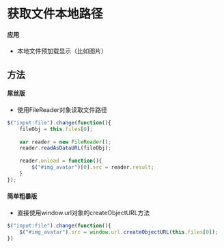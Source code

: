 # 获取文件本地路径

#### 应用
- 本地文件预加载显示（比如图片）

## 方法
#### 屌丝版
- 使用FileReader对象读取文件路径

```javascript
$("input:file").change(function(){
	fileObj = this.files[0];
	
	var reader = new FileReader();
	reader.readAsDataURL(fileObj);
	
	reader.onload = function(){
		$("#img_avatar")[0].src = reader.result;
	}
});

```


#### 简单粗暴版
- 直接使用window.url对象的createObjectURL方法

```javascript
$("input:file").change(function(){
	$("#img_avatar").src = window.url.createObjectURL(this.files[0]);
})
```
